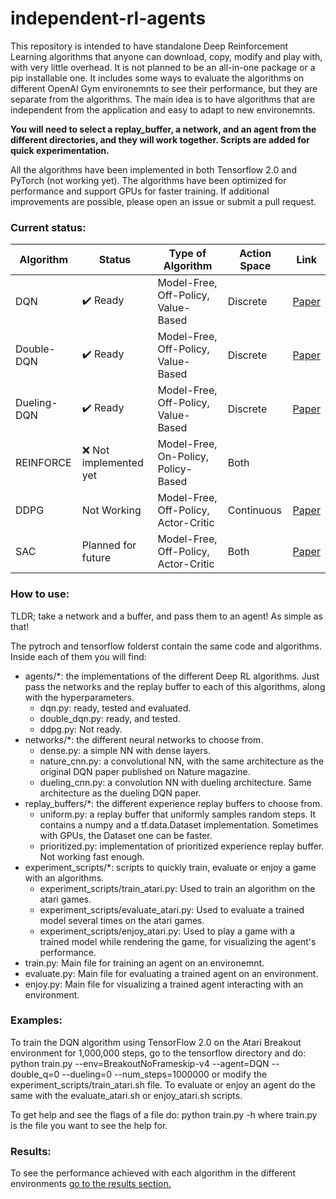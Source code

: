 # independent-rl-agents

This repository is intended to have standalone Deep Reinforcement Learning algorithms 
that anyone can download, copy, modify and play with, with very little overhead. It is not 
planned to be an all-in-one package or a pip installable one. It includes some 
ways to evaluate the algorithms on different OpenAI Gym environemnts to see their 
performance, but they are separate from the algorithms. The main idea is to have 
algorithms that are independent from the application and easy to adapt to new 
environemnts.

**You will need to select a replay_buffer, a network, and an agent from the different
directories, and they will work together. Scripts are added for quick experimentation.**

All the algorithms have been implemented in both Tensorflow 2.0 and PyTorch (not working yet).
The algorithms have been optimized for performance and support GPUs for faster training.
If additional improvements are possible, please open an issue or submit a pull request.

### Current status:
| Algorithm   | Status                   | Type of Algorithm                    | Action Space | Link       |
|-------------|--------------------------|--------------------------------------|--------------|------------|
| DQN         | :heavy_check_mark: Ready | Model-Free, Off-Policy, Value-Based  | Discrete     | [Paper](https://www.cs.toronto.edu/~vmnih/docs/dqn.pdf) |
| Double-DQN  | :heavy_check_mark: Ready | Model-Free, Off-Policy, Value-Based  | Discrete     | [Paper](https://www.aaai.org/ocs/index.php/AAAI/AAAI16/paper/view/12389/11847) |
| Dueling-DQN | :heavy_check_mark: Ready | Model-Free, Off-Policy, Value-Based  | Discrete     | [Paper](https://arxiv.org/pdf/1511.06581.pdf) |
| REINFORCE   | :x: Not implemented yet  | Model-Free, On-Policy, Policy-Based  | Both         |  |
| DDPG        | Not Working              | Model-Free, Off-Policy, Actor-Critic | Continuous   | [Paper](https://arxiv.org/pdf/1509.02971.pdf) |
| SAC         | Planned for future       | Model-Free, Off-Policy, Actor-Critic | Both         | [Paper](https://arxiv.org/pdf/1812.05905.pdf) |

### How to use:
TLDR; take a network and a buffer, and pass them to an agent! As simple as that!

The pytroch and tensorflow folderst contain the same code and algorithms.
Inside each of them you will find:

* agents/*: the implementations of the different Deep RL algorithms. Just pass the networks
and the replay buffer to each of this algorithms, along with the hyperparameters.
    - dqn.py: ready, tested and evaluated.
    - double_dqn.py: ready, and tested.
    - ddpg.py: Not ready.
* networks/*: the different neural networks to choose from.
    - dense.py: a simple NN with dense layers.
    - nature_cnn.py: a convolutional NN, with the same architecture as the original DQN 
    paper published on Nature magazine.
    - dueling_cnn.py: a convolution NN with dueling architecture. Same architecture as 
    the dueling DQN paper.
* replay_buffers/*: the different experience replay buffers to choose from.
    - uniform.py: a replay buffer that uniformly samples random steps. It contains a numpy 
    and a tf.data.Dataset implementation. Sometimes with GPUs, the Dataset one can be faster.
    - prioritized.py: implementation of prioritized experience replay buffer. Not working fast enough.
* experiment_scripts/*: scripts to quickly train, evaluate or enjoy a game with an algorithms.
    - experiment_scripts/train_atari.py: Used to train an algorithm on the atari games.
    - experiment_scripts/evaluate_atari.py: Used to evaluate a trained model several times on the
    atari games.
    - experiment_scripts/enjoy_atari.py: Used to play a game with a trained model while rendering
    the game, for visualizing the agent's performance.
* train.py: Main file for training an agent on an environemnt.
* evaluate.py: Main file for evaluating a trained agent on an environment.
* enjoy.py: Main file for visualizing a trained agent interacting with an environment.

### Examples:
To train the DQN algorithm using TensorFlow 2.0 on the Atari Breakout environment for 1,000,000
steps, go to the tensorflow directory and do:
python train.py --env=BreakoutNoFrameskip-v4 --agent=DQN --double_q=0 --dueling=0 --num_steps=1000000
or modify the experiment_scripts/train_atari.sh file.
To evaluate or enjoy an agent do the same with the evaluate_atari.sh or enjoy_atari.sh scripts.

To get help and see the flags of a file do:
python train.py -h
where train.py is the file you want to see the help for.

### Results:
To see the performance achieved with each algorithm in the different environments
[go to the results section.](https://github.com/markelsanz14/independent-rl-agents/tree/master/results)
